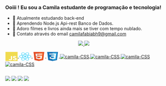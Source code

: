 ### Ooiii ! Eu sou a Camila estudante de programação e tecnologia!

- 🔭 Atualmente estudando back-end
- 🌱 Aprendendo Node.js Api-rest Banco de Dados.
- 🤗 Adoro filmes e livros ainda mais se tiver com tempo nublado.
- 💬 Contato através do email camilafabiabh9@gmail.com

<div align="center">
  <a href="https://github.com/CamilaCode7">
  <img height="180em" src="https://github-readme-stats.vercel.app/api?username=CamilaCode7&show_icons=true&theme=dracula&include_all_commits=true&count_private=true"/>
  <img height="180em" src="https://github-readme-stats.vercel.app/api/top-langs/?username=CamilaCode7&layout=compact&langs_count=7&theme=dracula"/>
</div>
  
<div style="display: inline_block"><br>
  <img align="center" alt="camila-Js" height="30" width="40" src="https://raw.githubusercontent.com/devicons/devicon/master/icons/javascript/javascript-plain.svg">
  <img align="center" alt="camila-React" height="30" width="40" src="https://raw.githubusercontent.com/devicons/devicon/master/icons/react/react-original.svg">
  <img align="center" alt="camila-HTML" height="30" width="40" src="https://raw.githubusercontent.com/devicons/devicon/master/icons/html5/html5-original.svg">
  <img align="center" alt="camila-CSS" height="30" width="40" src="https://raw.githubusercontent.com/devicons/devicon/master/icons/css3/css3-original.svg">
  <img align="center" alt="camila-CSS" height="30" width="40" src="https://cdn.jsdelivr.net/gh/devicons/devicon/icons/jest/jest-plain.svg" />
  <img align="center" alt="camila-CSS" height="30" width="40" src="https://cdn.jsdelivr.net/gh/devicons/devicon/icons/linux/linux-original.svg" />
  <img align="center" alt="camila-CSS" height="30" width="40" src="https://cdn.jsdelivr.net/gh/devicons/devicon/icons/mysql/mysql-original.svg" />
  <img align="center" alt="camila-CSS" height="30" width="40" src="https://cdn.jsdelivr.net/gh/devicons/devicon/icons/mongodb/mongodb-original.svg" /> 
</div>
  

  ##
  
  
<div>
  <a href="https://instagram.com" target="_blank"><img src="https://img.shields.io/badge/-Instagram-%23E4405F?style=for-the-badge&logo=instagram&logoColor=white" target="_blank"></a>
 	<a href="https://www.telegram" target="_blank"><img src="https://img.shields.io/badge/Telegram-2CA5E0?style=for-the-badge&logo=telegram&logoColor=white" target="_blank"></a> 
  <a href = "mailto:camilafabiabh9@gmail.com"><img src="https://img.shields.io/badge/Gmail-D14836?style=for-the-badge&logo=gmail&logoColor=white" target="_blank"></a>
  <a href="https://www.linkedin.com/in/camila-fabia-/" target="_blank"><img src="https://img.shields.io/badge/-LinkedIn-%230077B5?style=for-the-badge&logo=linkedin&logoColor=white" target="_blank"></a> 
</div>
